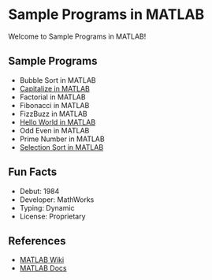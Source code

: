 # Sample Programs in MATLAB

Welcome to Sample Programs in MATLAB!

## Sample Programs

- Bubble Sort in MATLAB
- [Capitalize in MATLAB][1]
- Factorial in MATLAB
- Fibonacci in MATLAB
- FizzBuzz in MATLAB
- [Hello World in MATLAB](https://therenegadecoder.com/code/hello-world-in-matlab/)
- Odd Even in MATLAB
- Prime Number in MATLAB
- [Selection Sort in MATLAB](https://github.com/TheRenegadeCoder/sample-programs/issues/1463)

## Fun Facts

- Debut: 1984
- Developer: MathWorks
- Typing: Dynamic
- License: Proprietary

## References

- [MATLAB Wiki](https://en.wikipedia.org/wiki/MATLAB)
- [MATLAB Docs](https://www.mathworks.com/)

[1]: https://github.com/TheRenegadeCoder/sample-programs/issues/1458
